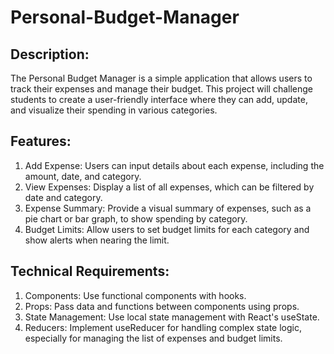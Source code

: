 # Personal-Budget-Manager

## Description: 

The Personal Budget Manager is a simple application that allows users to track their expenses and manage their budget. This project will challenge students to create a user-friendly interface where they can add, update, and visualize their spending in various categories.

## Features:

1. Add Expense: Users can input details about each expense, including the amount, date, and category.
2. View Expenses: Display a list of all expenses, which can be filtered by date and category.
3. Expense Summary: Provide a visual summary of expenses, such as a pie chart or bar graph, to show spending by category.
4. Budget Limits: Allow users to set budget limits for each category and show alerts when nearing the limit.

## Technical Requirements:

1. Components: Use functional components with hooks.
2. Props: Pass data and functions between components using props.
3. State Management: Use local state management with React's useState.
4. Reducers: Implement useReducer for handling complex state logic, especially for managing the list of expenses and budget limits.